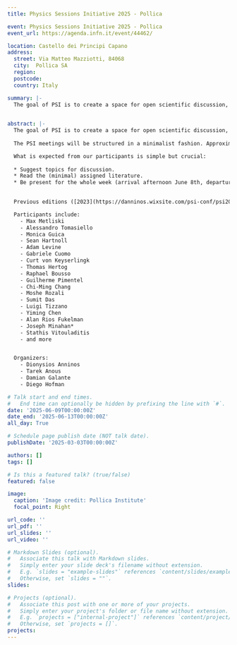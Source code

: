 ```yaml
---
title: Physics Sessions Initiative 2025 - Pollica

event: Physics Sessions Initiative 2025 - Pollica
event_url: https://agenda.infn.it/event/44462/

location: Castello dei Principi Capano
address:
  street: Via Matteo Mazziotti, 84068 
  city:  Pollica SA
  region: 
  postcode:
  country: Italy

summary: |- 
  The goal of PSI is to create a space for open scientific discussion, free from the overwhelming constraints of the canonical structure of a typical conference. The organizers, as well as many of our colleagues, believe that our field would benefit from meetings focused on important ideas and insights, rather than endless slides containing the details of people’s latest papers. As our field is entering a phase of increasing fragmentation, it is paramount to emphasise common themes and uncover unifying concepts. The main objective of these sessions will be to discuss new directions for open problems.
 

abstract: |- 
  The goal of PSI is to create a space for open scientific discussion, free from the overwhelming constraints of the canonical structure of a typical conference. The organizers, as well as many of our colleagues, believe that our field would benefit from meetings focused on important ideas and insights, rather than endless slides containing the details of people’s latest papers. As our field is entering a phase of increasing fragmentation, it is paramount to emphasise common themes and uncover unifying concepts. The main objective of these sessions will be to discuss new directions for open problems.
 
  The PSI meetings will be structured in a minimalist fashion. Approximately 30-35 of us will meet for a week to discuss a set of five topics. Each topic of discussion will be led by two to three session leaders, who will also provide a (very short) selection of relevant literature in advance for people to study. Once again, these sessions will not revolve around the speaker’s latest work but will be focused on future ideas for a current problem.

  What is expected from our participants is simple but crucial:
 
  * Suggest topics for discussion.
  * Read the (minimal) assigned literature.
  * Be present for the whole week (arrival afternoon June 8th, departure morning June 14th).
 

  Previous editions ([2023](https://danninos.wixsite.com/psi-conf/psi2023), [2022](https://danninos.wixsite.com/psi-conf/psi-conf2022) and [2021](https://danninos.wixsite.com/psi-conf/psi-conf2021) (topics and participants available following the links)) were a great success. Feel free to contact us or previous participants for further information on the meeting and its format. That original series of events took place in Crete, Greece. We have now decided to experiment with a new venue: Pollica, in the beautiful region of Naples, Italy.

  Participants include:
    - Max Metliski
    - Alessandro Tomasiello
    - Monica Guica
    - Sean Hartnoll
    - Adam Levine
    - Gabriele Cuomo
    - Curt von Keyserlingk 
    - Thomas Hertog
    - Raphael Bousso
    - Guilherme Pimentel
    - Chi-Ming Chang
    - Moshe Rozali
    - Sumit Das
    - Luigi Tizzano
    - Yiming Chen
    - Alan Rios Fukelman
    - Joseph Minahan*
    - Stathis Vitouladitis
    - and more


  Organizers: 
    - Dionysios Anninos
    - Tarek Anous
    - Damian Galante
    - Diego Hofman

# Talk start and end times.
#   End time can optionally be hidden by prefixing the line with `#`.
date: '2025-06-09T00:00:00Z'
date_end: '2025-06-13T00:00:00Z'
all_day: True

# Schedule page publish date (NOT talk date).
publishDate: '2025-03-03T00:00:00Z'

authors: []
tags: []

# Is this a featured talk? (true/false)
featured: false

image:
  caption: 'Image credit: Pollica Institute'
  focal_point: Right

url_code: ''
url_pdf: ''
url_slides: ''
url_video: ''

# Markdown Slides (optional).
#   Associate this talk with Markdown slides.
#   Simply enter your slide deck's filename without extension.
#   E.g. `slides = "example-slides"` references `content/slides/example-slides.md`.
#   Otherwise, set `slides = ""`.
slides:

# Projects (optional).
#   Associate this post with one or more of your projects.
#   Simply enter your project's folder or file name without extension.
#   E.g. `projects = ["internal-project"]` references `content/project/deep-learning/index.md`.
#   Otherwise, set `projects = []`.
projects:
---
```


